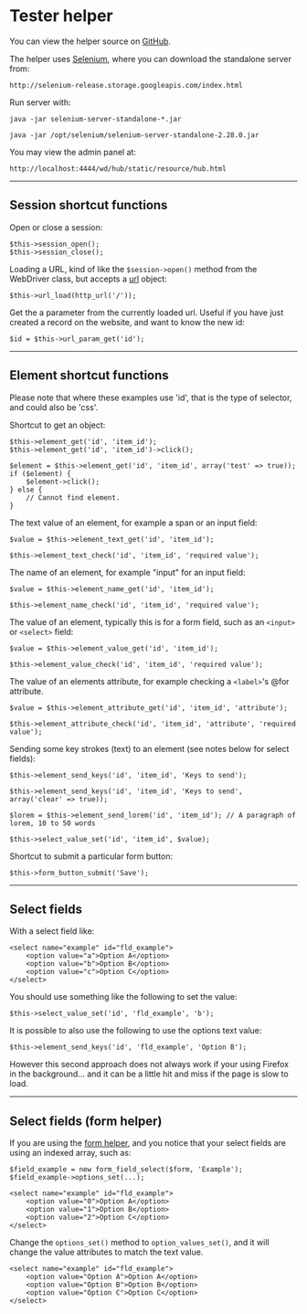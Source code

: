 
# Tester helper

You can view the helper source on [GitHub](https://github.com/craigfrancis/framework/blob/main/framework/0.1/library/class/tester.php).

The helper uses [Selenium](http://seleniumhq.org/), where you can download the standalone server from:

	http://selenium-release.storage.googleapis.com/index.html

Run server with:

	java -jar selenium-server-standalone-*.jar

	java -jar /opt/selenium/selenium-server-standalone-2.28.0.jar

You may view the admin panel at:

	http://localhost:4444/wd/hub/static/resource/hub.html

---

## Session shortcut functions

Open or close a session:

	$this->session_open();
	$this->session_close();

Loading a URL, kind of like the `$session->open()` method from the WebDriver class, but accepts a [url](../../doc/helpers/url.md) object:

	$this->url_load(http_url('/'));

Get the a parameter from the currently loaded url. Useful if you have just created a record on the website, and want to know the new id:

	$id = $this->url_param_get('id');

---

## Element shortcut functions

Please note that where these examples use 'id', that is the type of selector, and could also be 'css'.

Shortcut to get an object:

	$this->element_get('id', 'item_id');
	$this->element_get('id', 'item_id')->click();

	$element = $this->element_get('id', 'item_id', array('test' => true));
	if ($element) {
		$element->click();
	} else {
		// Cannot find element.
	}

The text value of an element, for example a span or an input field:

	$value = $this->element_text_get('id', 'item_id');

	$this->element_text_check('id', 'item_id', 'required value');

The name of an element, for example "input" for an input field:

	$value = $this->element_name_get('id', 'item_id');

	$this->element_name_check('id', 'item_id', 'required value');

The value of an element, typically this is for a form field, such as an `<input>` or `<select>` field:

	$value = $this->element_value_get('id', 'item_id');

	$this->element_value_check('id', 'item_id', 'required value');

The value of an elements attribute, for example checking a `<label>`'s @for attribute.

	$value = $this->element_attribute_get('id', 'item_id', 'attribute');

	$this->element_attribute_check('id', 'item_id', 'attribute', 'required value');

Sending some key strokes (text) to an element (see notes below for select fields):

	$this->element_send_keys('id', 'item_id', 'Keys to send');

	$this->element_send_keys('id', 'item_id', 'Keys to send', array('clear' => true));

	$lorem = $this->element_send_lorem('id', 'item_id'); // A paragraph of lorem, 10 to 50 words

	$this->select_value_set('id', 'item_id', $value);

Shortcut to submit a particular form button:

	$this->form_button_submit('Save');

---

## Select fields

With a select field like:

	<select name="example" id="fld_example">
		<option value="a">Option A</option>
		<option value="b">Option B</option>
		<option value="c">Option C</option>
	</select>

You should use something like the following to set the value:

	$this->select_value_set('id', 'fld_example', 'b');

It is possible to also use the following to use the options text value:

	$this->element_send_keys('id', 'fld_example', 'Option B');

However this second approach does not always work if your using Firefox in the background... and it can be a little hit and miss if the page is slow to load.

---

## Select fields (form helper)

If you are using the [form helper](../../doc/helpers/form.md), and you notice that your select fields are using an indexed array, such as:

	$field_example = new form_field_select($form, 'Example');
	$field_example->options_set(...);

	<select name="example" id="fld_example">
		<option value="0">Option A</option>
		<option value="1">Option B</option>
		<option value="2">Option C</option>
	</select>

Change the `options_set()` method to `option_values_set()`, and it will change the value attributes to match the text value.

	<select name="example" id="fld_example">
		<option value="Option A">Option A</option>
		<option value="Option B">Option B</option>
		<option value="Option C">Option C</option>
	</select>
